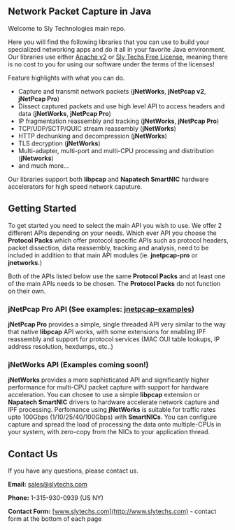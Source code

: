## Network Packet Capture in Java
Welcome to Sly Technologies main repo. 

Here you will find the following libraries that you can use to build your specialized networking apps and do it all in your favorite Java environment. Our libraries use either [Apache v2](https://www.apache.org/licenses/LICENSE-2.0) or [Sly Techs Free License](https://www.slytechs.com/licensing), meaning there is no cost to you for using our software under the terms of the licenses!

Feature highlights with what you can do.

- Capture and transmit network packets (**jNetWorks**, **jNetPcap v2**, **jNetPcap Pro**)
- Dissect captured packets and use high level API to access headers and data (**jNetWorks**, **jNetPcap Pro**)
- IP fragmentation reassembly and tracking (**jNetWorks**, **jNetPcap Pro**)
- TCP/UDP/SCTP/QUIC stream reassembly (**jNetWorks**)
- HTTP dechunking and decompression (**jNetWorks**)
- TLS decryption (**jNetWorks**)
- Multi-adapter, multi-port and multi-CPU processing and distribution (**jNetworks**)
- and much more...

Our libraries support both **libpcap** and **Napatech SmartNIC** hardware accelerators for high speed network caputure.

## Getting Started
To get started you need to select the main API you wish to use. We offer 2 different APIs depending on your needs. Which ever API you choose the **Protocol Packs** which offer protocol specific APIs such as protocol headers, packet dissection, data reassembly, tracking and analysis, need to be included in addition to that main API modules (ie. **jnetpcap-pro** or **jnetworks**.)

Both of the APIs listed below use the same **Protocol Packs** and at least one of the main APIs needs to be chosen. The **Protocol Packs** do not function on their own.

### jNetPcap Pro API (See examples: [jnetpcap-examples](https://github.com/slytechs-repos/jnetpcap-examples))
**jNetPcap Pro** provides a simple, single threaded API very similar to the way that native **libpcap** API works, with some extensions for enabling IPF reassembly and support for protocol services (MAC OUI table lookups, IP address resolution, hexdumps, etc..)

### jNetWorks API (Examples coming soon!)
**jNetWorks** provides a more sophisticated API and significantly higher performance for multi-CPU packet capture with support for hardware acceleration. You can chosee to use a simple **libpcap** extension or **Napatech SmartNIC** drivers to hardware accelerate network capture and IPF processing. Perfomance using **jNetWorks** is suitable for traffic rates upto 100Gbps (1/10/25/40/100Gbps) with **SmartNICs**. You can configure capture and spread the load of processing the data onto multiple-CPUs in your system, with zero-copy from the NICs to your application thread.

## Contact Us
If you have any questions, please contact us.

**Email:** [sales@slytechs.com](mailto:sales@slytechs.com)

**Phone:** 1-315-930-0939 (US NY)

**Contact Form:** [www.slytechs.com](http://www.slytechs.com) - contact form at the bottom of each page
<!--
**slytechs-repos/slytechs-repos** is a ✨ _special_ ✨ repository because its `README.md` (this file) appears on your GitHub profile.

Here are some ideas to get you started:

- 🔭 I’m currently working on ...
- 🌱 I’m currently learning ...
- 👯 I’m looking to collaborate on ...
- 🤔 I’m looking for help with ...
- 💬 Ask me about ...
- 📫 How to reach me: ...
- 😄 Pronouns: ...
- ⚡ Fun fact: ...
-->
